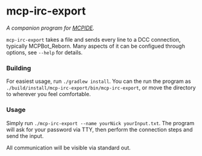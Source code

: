 mcp-irc-export
==============

_A companion program for [MCPIDE](https://github.com/kenzierocks/MCPIDE)._

`mcp-irc-export` takes a file and sends every line to a DCC connection,
typically MCPBot_Reborn. Many aspects of it can be configued through options,
see `--help` for details.

### Building
For easiest usage, run `./gradlew install`. You can the run the program as
`./build/install/mcp-irc-export/bin/mcp-irc-export`, or move the directory to
wherever you feel comfortable.

### Usage
Simply run `./mcp-irc-export --name yourNick yourInput.txt`. The program will ask
for your password via TTY, then perform the connection steps and send the input.

All communication will be visible via standard out.
